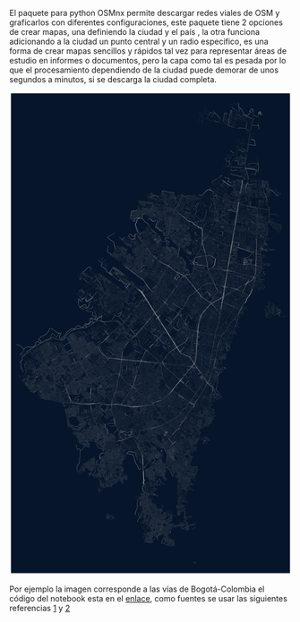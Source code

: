 

El paquete para python OSMnx permite descargar redes viales de OSM y graficarlos con diferentes configuraciones, este paquete  tiene 2 opciones de crear mapas, una definiendo la ciudad y el país , la otra funciona adicionando a la ciudad un punto central y un radio especifico, es una forma de crear mapas sencillos y rápidos tal vez para representar áreas de estudio en informes o documentos, pero la capa como tal es pesada por lo que el procesamiento dependiendo de la ciudad puede demorar de unos segundos a minutos, si se descarga la ciudad completa.


![mapaOSMnx](/images/mapaOSMnx.png)

 Por ejemplo la imagen corresponde a las vías de Bogotá-Colombia el código del notebook esta en el [enlace](https://github.com/Risharky/Mapas_python/blob/main/Notebooks/mapas%20con%20OSMnx.ipynb), como fuentes se usar las siguientes referencias [1](https://towardsdatascience.com/creating-beautiful-maps-with-python-6e1aae54c55c) y [2](https://osmnx.readthedocs.io/en/stable/)



  



